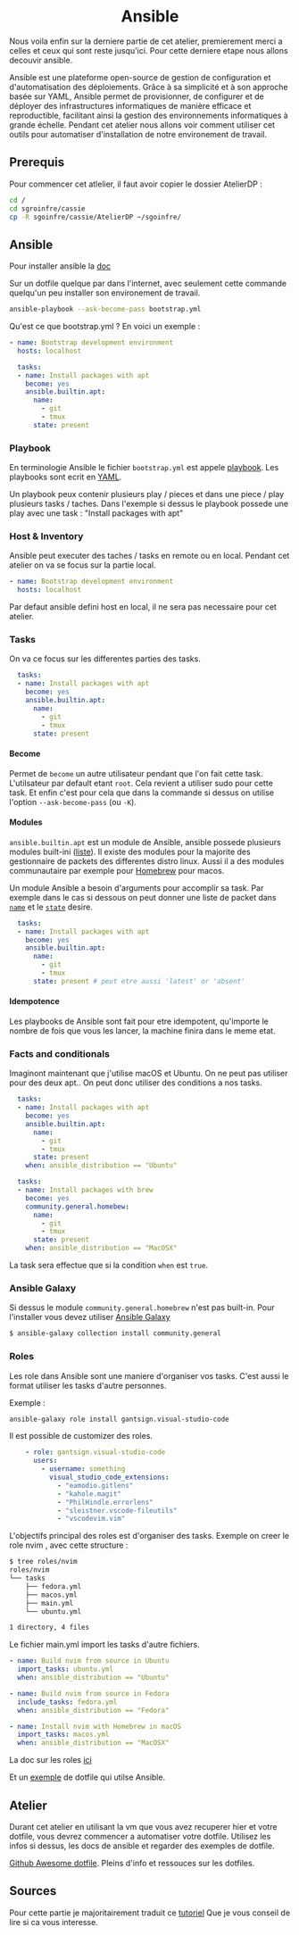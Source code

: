 <h1 align="center">Ansible</h1>

Nous voila enfin sur la derniere partie de cet atelier, premierement merci a celles et ceux qui sont reste
jusqu'ici. Pour cette derniere etape nous allons decouvir ansible. 

Ansible est une plateforme open-source de gestion de configuration et d'automatisation des déploiements.
Grâce à sa simplicité et à son approche basée sur YAML, Ansible permet de provisionner,
de configurer et de déployer des infrastructures informatiques de manière efficace et
reproductible, facilitant ainsi la gestion des environnements informatiques à grande échelle.
Pendant cet atelier nous allons voir comment utiliser cet outils pour automatiser
d'installation de notre environement de travail.

## Prerequis

Pour commencer cet atlelier, il faut avoir copier le dossier AtelierDP :

```bash
cd /
cd sgroinfre/cassie
cp -R sgoinfre/cassie/AtelierDP ~/sgoinfre/
```

## Ansible

Pour installer ansible la [doc](https://docs.ansible.com/ansible/latest/installation_guide/intro_installation.html#installing-ansible-on-specific-operating-systems)

Sur un dotfile quelque par dans l'internet, avec seulement cette commande quelqu'un
peu installer son environement de travail.

```bash
ansible-playbook --ask-become-pass bootstrap.yml
```

Qu'est ce que bootstrap.yml ?
En voici un exemple :

```yaml
- name: Bootstrap development environment
  hosts: localhost

  tasks:
  - name: Install packages with apt
    become: yes
    ansible.builtin.apt:
      name:
        - git
        - tmux
      state: present
```

### Playbook

En terminologie Ansible le fichier `bootstrap.yml` est appele [playbook](https://docs.ansible.com/ansible/latest/user_guide/playbooks_intro.html).
Les playbooks sont ecrit en [YAML](https://learnxinyminutes.com/docs/yaml/).

Un playbook peux contenir plusieurs play / pieces et dans une piece / play plusieurs tasks / taches.
Dans l'exemple si dessus le playbook possede une play avec une task : "Install packages with apt"

### Host & Inventory

Ansible peut executer des taches / tasks en remote ou en local. 
Pendant cet atelier on va se focus sur la partie local.

```yaml {2}
- name: Bootstrap development environment
  hosts: localhost
```

Par defaut ansible defini host en local, il ne sera pas necessaire pour cet atelier.

### Tasks

On va ce focus sur les differentes parties des tasks.

```yaml
  tasks:
  - name: Install packages with apt
    become: yes
    ansible.builtin.apt:
      name:
        - git
        - tmux
      state: present
```

#### Become

Permet de `become` un autre utilisateur pendant que l'on fait cette task.
L'utilsateur par default etant `root`. Cela revient a utiliser sudo pour cette task.
Et enfin c'est pour cela que dans la commande si dessus on utilise l'option `--ask-become-pass` (ou `-K`).

#### Modules

`ansible.builtin.apt` est un module de Ansible, ansible possede plusieurs modules built-ini ([liste](https://docs.ansible.com/ansible/latest/module_plugin_guide/index.html)).
Il existe des modules pour la majorite des gestionnaire de packets des differentes distro linux.
Aussi il a des modules communautaire par exemple pour [Homebrew](https://docs.ansible.com/ansible/latest/collections/community/general/homebrew_module.html) pour macos.

Un module Ansible a besoin d'arguments pour accomplir sa task.
Par exemple dans le cas si dessous on peut donner une liste de packet dans [`name`](https://docs.ansible.com/ansible/2.9/modules/apt_module.html#parameter-name)
et le [`state`](https://docs.ansible.com/ansible/2.9/modules/apt_module.html#parameter-state) desire.

```yaml {4-8}
  tasks:
  - name: Install packages with apt
    become: yes
    ansible.builtin.apt:
      name:
        - git
        - tmux
      state: present # peut etre aussi 'latest' or 'absent'
```
#### Idempotence

Les playbooks de Ansible sont fait pour etre idempotent, qu'importe le nombre de fois
que vous les lancer, la machine finira dans le meme etat.

### Facts and conditionals

Imaginont maintenant que j'utilise macOS et Ubuntu.
On ne peut pas utiliser pour des deux apt..
On peut donc utiliser des conditions a nos tasks.

```yaml {9, 19}
  tasks:
  - name: Install packages with apt
    become: yes
    ansible.builtin.apt:
      name:
        - git
        - tmux
      state: present
    when: ansible_distribution == "Ubuntu"

  tasks:
  - name: Install packages with brew
    become: yes
    community.general.homebew:
      name:
        - git
        - tmux
      state: present
    when: ansible_distribution == "MacOSX"
```
La task sera effectue que si la condition `when` est `true`.

### Ansible Galaxy

Si dessus le module `community.general.homebrew` n'est pas built-in.
Pour l'installer vous devez utiliser [Ansible Galaxy](https://galaxy.ansible.com/ui/)


```bash
$ ansible-galaxy collection install community.general
```

### Roles

Les role dans Ansible sont une maniere d'organiser vos tasks.
C'est aussi le format utiliser les tasks d'autre personnes.

Exemple : 

```bash
ansible-galaxy role install gantsign.visual-studio-code
```

Il est possible de customizer des roles.

```yaml
    - role: gantsign.visual-studio-code
      users:
        - username: something
          visual_studio_code_extensions:
            - "eamodio.gitlens"
            - "kahole.magit"
            - "PhilHindle.errorlens"
            - "sleistner.vscode-fileutils"
            - "vscodevim.vim"
```

L'objectifs principal des roles est d'organiser des tasks.
Exemple on creer le role nvim , avec cette structure :

```bash
$ tree roles/nvim
roles/nvim
└── tasks
    ├── fedora.yml
    ├── macos.yml
    ├── main.yml
    └── ubuntu.yml

1 directory, 4 files
```

Le fichier main.yml import les tasks d'autre fichiers.

```yaml
- name: Build nvim from source in Ubuntu
  import_tasks: ubuntu.yml
  when: ansible_distribution == "Ubuntu"

- name: Build nvim from source in Fedora
  include_tasks: fedora.yml
  when: ansible_distribution == "Fedora"

- name: Install nvim with Homebrew in macOS
  import_tasks: macos.yml
  when: ansible_distribution == "MacOSX"
```

La doc sur les roles [ici](https://docs.ansible.com/ansible/latest/playbook_guide/playbooks_reuse_roles.html)

Et un [exemple](https://github.com/phelipetls/dotfiles) de dotfile qui utilse Ansible.

## Atelier

Durant cet atelier en utilisant la vm que vous avez recuperer hier et votre dotfile, vous devrez 
commencer a automatiser votre dotfile.
Utilisez les infos si dessus, les docs de ansible et regarder des exemples de dotfile.

[Github Awesome dotfile](https://github.com/webpro/awesome-dotfiles).
Pleins d'info et ressouces sur les dotfiles.

## Sources

Pour cette partie je majoritairement traduit ce [tutoriel](https://phelipetls.github.io/posts/introduction-to-ansible/#building-neovim-from-source)
Que je vous conseil de lire si ca vous interesse.
